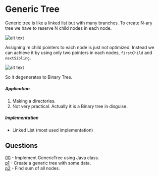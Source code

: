 # Generic Tree
Generic tree is like a linked list but with many branches. To create N-ary tree we have to reserve N child nodes in each node.

![alt text](https://upload.wikimedia.org/wikipedia/en/b/b8/Karytree.png)

Assigning m child pointers to each node is just not optimized. Instead we can achieve it by using only two pointers in each nodes,
`firstChild` and `nextSibling`.

![alt text](https://media.geeksforgeeks.org/wp-content/uploads/new.jpeg)

So it degenerates to Binary Tree.

##### Application
1. Making a directories.
2. Not very practical. Actually it is a Binary tree in disguise.

##### Implementation
* Linked List (most used implementation)

## Questions
[00](https://github.com/Lakshitnagar/DS-ALGO/blob/master/ds/genericTree/GenericTree.java) - Implement GenericTree using Java class.\
[p1](https://github.com/Lakshitnagar/DS-ALGO/blob/master/ds/genericTree/p1) - Create a generic tree with some data.\
[p2](https://github.com/Lakshitnagar/DS-ALGO/blob/master/ds/genericTree/p2) - Find sum of all nodes.
